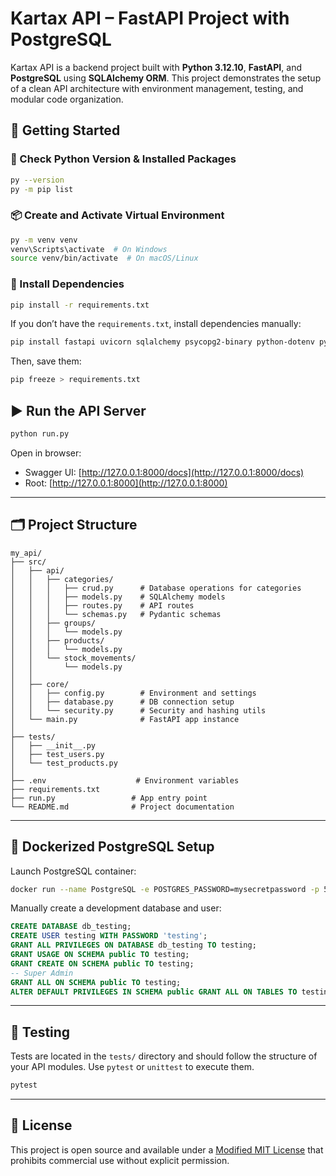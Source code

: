 # Kartax API – FastAPI Project with PostgreSQL

Kartax API is a backend project built with **Python 3.12.10**, **FastAPI**, and **PostgreSQL** using **SQLAlchemy ORM**. This project demonstrates the setup of a clean API architecture with environment management, testing, and modular code organization.

## 🚀 Getting Started

### 🧪 Check Python Version & Installed Packages

```bash
py --version
py -m pip list
```

### 📦 Create and Activate Virtual Environment

```bash
py -m venv venv
venv\Scripts\activate  # On Windows
source venv/bin/activate  # On macOS/Linux
```

### 🔧 Install Dependencies

```bash
pip install -r requirements.txt
```

If you don’t have the `requirements.txt`, install dependencies manually:

```bash
pip install fastapi uvicorn sqlalchemy psycopg2-binary python-dotenv pydantic-settings
```

Then, save them:

```bash
pip freeze > requirements.txt
```

## ▶️ Run the API Server

```bash
python run.py
```

Open in browser:

- Swagger UI: [http://127.0.0.1:8000/docs](http://127.0.0.1:8000/docs)
- Root: [http://127.0.0.1:8000](http://127.0.0.1:8000)

---

## 🗂️ Project Structure

```
my_api/
├── src/
│   ├── api/
│   │   ├── categories/
│   │   │   ├── crud.py      # Database operations for categories
│   │   │   ├── models.py    # SQLAlchemy models
│   │   │   ├── routes.py    # API routes
│   │   │   └── schemas.py   # Pydantic schemas
│   │   ├── groups/
│   │   │   └── models.py
│   │   ├── products/
│   │   │   └── models.py
│   │   └── stock_movements/
│   │       └── models.py
│   │
│   ├── core/
│   │   ├── config.py        # Environment and settings
│   │   ├── database.py      # DB connection setup
│   │   └── security.py      # Security and hashing utils
│   └── main.py              # FastAPI app instance
│
├── tests/
│   ├── __init__.py
│   ├── test_users.py
│   └── test_products.py
│
├── .env                    # Environment variables
├── requirements.txt
├── run.py                 # App entry point
└── README.md              # Project documentation
```

---

## 🐘 Dockerized PostgreSQL Setup

Launch PostgreSQL container:

```bash
docker run --name PostgreSQL -e POSTGRES_PASSWORD=mysecretpassword -p 5432:5432 -d postgres
```

Manually create a development database and user:

```sql
CREATE DATABASE db_testing;
CREATE USER testing WITH PASSWORD 'testing';
GRANT ALL PRIVILEGES ON DATABASE db_testing TO testing;
GRANT USAGE ON SCHEMA public TO testing;
GRANT CREATE ON SCHEMA public TO testing;
-- Super Admin
GRANT ALL ON SCHEMA public TO testing;
ALTER DEFAULT PRIVILEGES IN SCHEMA public GRANT ALL ON TABLES TO testing;
```

---

## 🧪 Testing

Tests are located in the `tests/` directory and should follow the structure of your API modules. Use `pytest` or `unittest` to execute them.

```bash
pytest
```

---

## 📄 License

This project is open source and available under a [Modified MIT License](LICENSE) that prohibits commercial use without explicit permission.
